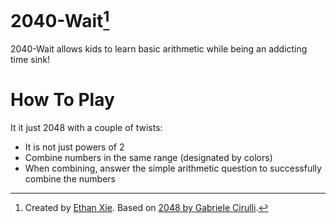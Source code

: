 # 2040-Wait[^1]
2040-Wait allows kids to learn basic arithmetic while being an addicting time sink!
# How To Play
It it just 2048 with a couple of twists:
* It is not just powers of 2
* Combine numbers in the same range (designated by colors)
* When combining, answer the simple arithmetic question to successfully combine the numbers
[^1]: Created by <a href="https://github.com/Anonymouseyy" target="_blank">Ethan Xie</a>. Based on <a href="https://github.com/gabrielecirulli/2048" target="_blank">2048 by Gabriele Cirulli</a>.